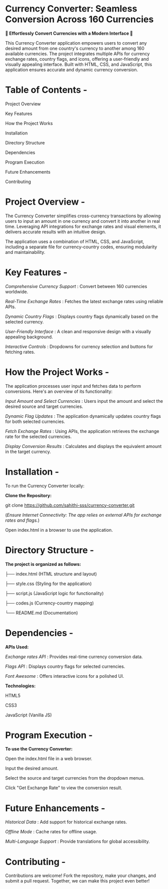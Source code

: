 # Currency Converter: Seamless Conversion Across 160 Currencies

**🌟 Effortlessly Convert Currencies with a Modern Interface 🌟**

This Currency Converter application empowers users to convert any desired amount from one country's currency to another among 160 available currencies. 
The project integrates multiple APIs for currency exchange rates, country flags, and icons, offering a user-friendly and visually appealing interface.
Built with HTML, CSS, and JavaScript, this application ensures accurate and dynamic currency conversion.


# Table of Contents -

Project Overview

Key Features

How the Project Works

Installation

Directory Structure

Dependencies

Program Execution

Future Enhancements

Contributing

# Project Overview -

The Currency Converter simplifies cross-currency transactions by allowing users to input an amount in one currency and convert it into another in real time.
Leveraging API integrations for exchange rates and visual elements, it delivers accurate results with an intuitive design.

The application uses a combination of HTML, CSS, and JavaScript, including a separate file for currency-country codes, ensuring modularity and maintainability.

# Key Features -

*Comprehensive Currency Support* : Convert between 160 currencies worldwide.

*Real-Time Exchange Rates* : Fetches the latest exchange rates using reliable APIs.

*Dynamic Country Flags* : Displays country flags dynamically based on the selected currency.

*User-Friendly Interface* : A clean and responsive design with a visually appealing background.

*Interactive Controls* : Dropdowns for currency selection and buttons for fetching rates.

# How the Project Works -

The application processes user input and fetches data to perform conversions.
Here's an overview of its functionality:

*Input Amount and Select Currencies* : Users input the amount and select the desired source and target currencies.

*Dynamic Flag Updates* : The application dynamically updates country flags for both selected currencies.

*Fetch Exchange Rates* : Using APIs, the application retrieves the exchange rate for the selected currencies.

*Display Conversion Results* : Calculates and displays the equivalent amount in the target currency.

# Installation -

To run the Currency Converter locally:

**Clone the Repository:**

git clone https://github.com/sahithi-sss/currency-converter.git

(*Ensure Internet Connectivity: The app relies on external APIs for exchange rates and flags.*)

Open index.html in a browser to use the application.

# Directory Structure -

**The project is organized as follows:**

├── index.html               (HTML structure and layout)

├── style.css                (Styling for the application)

├── script.js                (JavaScript logic for functionality)

├── codes.js                 (Currency-country mapping)

└── README.md                (Documentation)


# Dependencies -

**APIs Used:**

*Exchange rates API* : Provides real-time currency conversion data.

*Flags API* : Displays country flags for selected currencies.

*Font Awesome* : Offers interactive icons for a polished UI.

**Technologies:**

HTML5

CSS3

JavaScript (Vanilla JS)

# Program Execution -

**To use the Currency Converter:**

Open the index.html file in a web browser.

Input the desired amount.

Select the source and target currencies from the dropdown menus.

Click "Get Exchange Rate" to view the conversion result.

# Future Enhancements -

*Historical Data* : Add support for historical exchange rates.

*Offline Mode* : Cache rates for offline usage.

*Multi-Language Support* : Provide translations for global accessibility.

# Contributing -
Contributions are welcome! Fork the repository, make your changes, and submit a pull request. 
Together, we can make this project even better!
